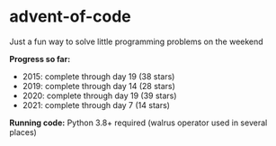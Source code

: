 # advent-of-code

Just a fun way to solve little programming problems on the weekend

**Progress so far:** 
* 2015: complete through day 19 (38 stars)
* 2019: complete through day 14 (28 stars)
* 2020: complete through day 19 (39 stars)
* 2021: complete through day  7 (14 stars)

**Running code:**
Python 3.8+ required (walrus operator used in several places)
